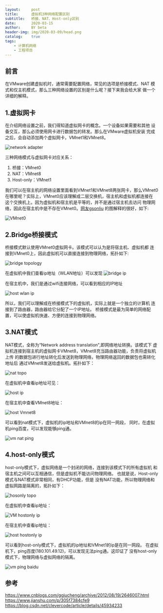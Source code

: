 ```yaml
---
layout:     post
title:      虚拟机3种网络配置区别
subtitle:   桥接、NAT、Host-only区别
date:       2020-03-15
author:     BY beta
header-img: img/2020-03-09/head.png
catalog:    true
tags:
    - 计算机网络
    - 工程项目
---
```


## 前言
在VMware创建虚拟机时，通常需要配置网络，常见的选项是桥接模式、NAT
模式和仅主机模式，那么三种网络设置的区别是什么呢？接下来我会给大家
做一个详细的解释。
## 1.虚拟网卡
在介绍网络设置之前，我们得知道虚拟网卡的概念。一个设备如果需要和其他
设备交互，那么必须使用网卡进行数据包的转发。那么在VMware虚拟机安装
完成之后，会自动添加两个虚拟网卡，VMnet1和VMnet8。

![network adapter](/img/2020-03-15/host-virtual-adapter.JPG)  

三种网络模式与虚拟网卡对应关系：
1. 桥接：VMnet0
2. NAT：VMnet8
3. Host-only：VMnet1

我们可以在宿主机的网络设置里面看到VMnet1和VMnet8两张网卡，那么VMnet0
在哪里呢？实际上，VMnet0应该理解成二层交换机，宿主机和虚拟机都连接在
这个交换机上。因为虚拟机和宿主机是平等的，并不是通过宿主机去访问
物理网络，因此在宿主机中是不存在VMnet0。[网友gsonliu](https://www.jianshu.com/p/305f7384cfe9)
的图解释的很好，如下:  

![VMnet0](/img/2020-03-15/vmnet0.JPG)

## 2.Bridge桥接模式
桥接模式默认使用VMnet0虚拟网卡。该模式可以认为是将宿主机、虚拟机都
连接到VMnet0上，因此虚拟机可以直接连接到物理网络，拓扑如下:  

![bridge topology](/img/2020-03-15/bridge-topo.JPG)

在虚拟机中我们查看ip地址（WLAN地址）可以发现
![bridge ip](/img/2020-03-15/bridge-ip-addr.JPG)

在宿主机中，我们是通过wifi连接网络，可以看到相应的IP地址

![host wlan ip](/img/2020-03-15/host-wlan-addr.JPG)

所以，我们可以理解成在桥接模式下的虚拟机，实际上就是一个独立的计算机
连接到了路由器，路由器给它分配了一个IP地址。
桥接模式是最为简单的网络配置，可以使虚拟机快速、方便的连接到物理网络。

## 3.NAT模式
NAT模式，全称为“Network address translation",即网络地址转换。该模式下
虚拟机连接到宿主机的虚拟网卡VMnet8，VMnet8充当路由器功能，负责将虚拟机上传
的数据包进行地址转化后发送到物理网络，物理网络返回的数据包也需转化地址后
通过VMnet8发送给虚拟机。拓扑如下：

![nat topo](/img/2020-03-15/nat-topo.JPG)

在虚拟机中查看ip地址可见：

![host ip](/img/2020-03-15/virtual-nat-addr.JPG)

在宿主机中查看VMnet8地址：

![host Vmnet8](/img/2020-03-15/host-nat-addr.JPG)

可以看到nat模式下，虚拟机的ip地址和VMnet8的ip在同一网段，
同时，在虚拟机ping百度，可以发现能够ping通。

![vm nat ping](/img/2020-03-15/vm-nat-pingbaidu.JPG)

## 4.host-only模式
host-only模式下，虚拟网络是一个封闭的网络，连接到该模式下的所有虚拟机
和宿主机之间可以互相通信，但是虚拟机不能访问物理网络。
也就是说，Host-only模式与NAT模式非常相同，有DHCP功能，但是
没有NAT功能，所以物理网络和虚拟网路是隔离的，拓扑如下：

![hosonly topo](/img/2020-03-15/hostonly-topo.JPG)

在虚拟机中查看ip地址：

![VM hostonly ip](/img/2020-03-15/virtual-hostonly-addr.JPG)

在宿主机中查看ip地址：

![host hostonly ip](/img/2020-03-15/host-only-addr.JPG)

可以看到host-only模式下，虚拟机的ip地址和VMnet1的ip是在同一网段。
在虚拟机下，ping百度(180.101.49.12)，可以发现无法ping通。这印证了
没有host-only模式下，物理网络与虚拟网络的隔离。

![vm ping baidu](/img/2020-03-15/vm-hostonly-pingbaidu.JPG)

## 参考
https://www.cnblogs.com/ggjucheng/archive/2012/08/19/2646007.html
https://www.jianshu.com/p/305f7384cfe9
https://blog.csdn.net/clevercode/article/details/45934233   
